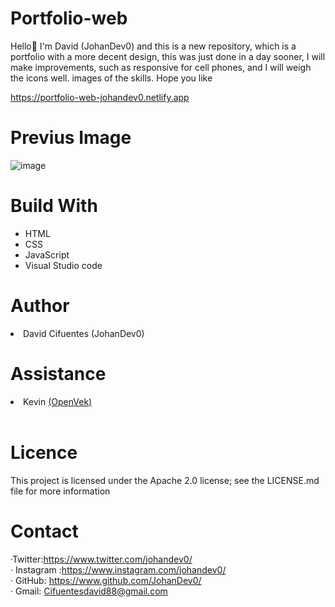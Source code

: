 # Portfolio-web
Hello👋 I'm David (JohanDev0) and this is a new repository, which is a portfolio with a more decent design, this was
just done in a day sooner, I will make improvements, such as responsive for cell phones, and I will weigh the icons
well. images of the skills. Hope you like

<a href="https://portfolio-web-johandev0.netlify.app" target="_blank">https://portfolio-web-johandev0.netlify.app</a>

# Previus Image
![image](https://user-images.githubusercontent.com/80553459/119239882-d65a1c80-bb11-11eb-9b40-02b49d69bd15.png)




# Build With
<ul>
  <li> HTML </li>
  <li> CSS </li>
  <li> JavaScript </li>
  <li> Visual Studio code </li>
</ul>

# Author

<li> David Cifuentes (JohanDev0) </li>

# Assistance
<li> Kevin <a href="https://github.com/OpenVek">(OpenVek)</a></li>
<br>

# Licence

This project is licensed under the Apache 2.0 license; see the LICENSE.md file for more
information 
# Contact 

·Twitter:https://www.twitter.com/johandev0/ <br>
· Instagram :https://www.instagram.com/johandev0/ <br>
· GitHub: https://www.github.com/JohanDev0/ <br>
· Gmail: <a
  href="mailto:Cifuentesdavid88@gmail.com subject?contacto&body = prueba email ">Cifuentesdavid88@gmail.com</a><br>
